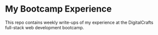 # My Bootcamp Experience

This repo contains weekly write-ups of my experience at the DigitalCrafts full-stack web development bootcamp. 